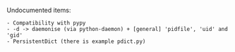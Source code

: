 Undocumented items:
	
	- Compatibility with pypy
	- -d -> daemonise (via python-daemon) + [general] 'pidfile', 'uid' and 'gid'
	- PersistentDict (there is example pdict.py)

